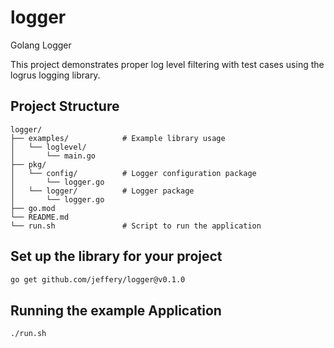 # logger

Golang Logger

This project demonstrates proper log level filtering with test cases using the logrus logging library.

## Project Structure
```
logger/
├── examples/            # Example library usage
│   └── loglevel/
│       └── main.go
├── pkg/
│   └── config/          # Logger configuration package
│       └── logger.go
│   └── logger/          # Logger package
│       └── logger.go
├── go.mod
└── README.md
└── run.sh               # Script to run the application
```

## Set up the library for your project

```bash
go get github.com/jeffery/logger@v0.1.0 
```

## Running the example Application

```bash
./run.sh
```
